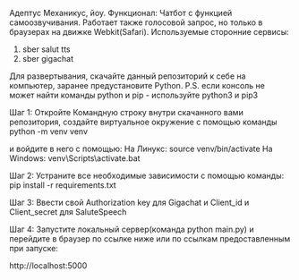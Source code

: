 Адептус Механикус, йоу.
Функционал:
Чатбот с функцией самоозвучивания. Работает также голосовой запрос, но только в браузерах на движке Webkit(Safari).
Используемые сторонние сервисы: 
1. sber salut tts
2. sber gigachat

Для развертывания, скачайте данный репозиторий к себе на компьютер, заранее предустановите Python.
P.S. если консоль не может найти команды python и pip - используйте python3 и pip3

Шаг 1:
  Откройте Командную строку внутри скачанного вами репозитория, создайте виртуальное окружение с помощью команды 
    python -m venv venv

  и войдите в него с помощью:
    На Линукс:
      source venv/bin/activate
    На Windows:
      venv\Scripts\activate.bat
      
Шаг 2:
  Устраните все необходимые зависимости с помощью команды:
  pip install -r requirements.txt

Шаг 3:
Ввести свой Authorization key для Gigachat и Client_id и Client_secret для SaluteSpeech

Шаг 4:
  Запустите локальный сервер(команда python main.py) и перейдите в браузер по ссылке ниже или по ссылкам предоставленным при запуске:

  http://localhost:5000
 

